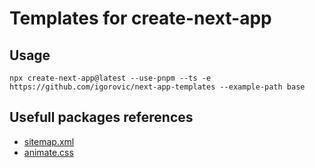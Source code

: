 # Templates for create-next-app

## Usage

```
npx create-next-app@latest --use-pnpm --ts -e https://github.com/igorovic/next-app-templates --example-path base
```

## Usefull packages references

- [sitemap.xml](https://www.npmjs.com/package/next-sitemap)
- [animate.css](https://www.npmjs.com/package/animate.css/v/3.7.0)
